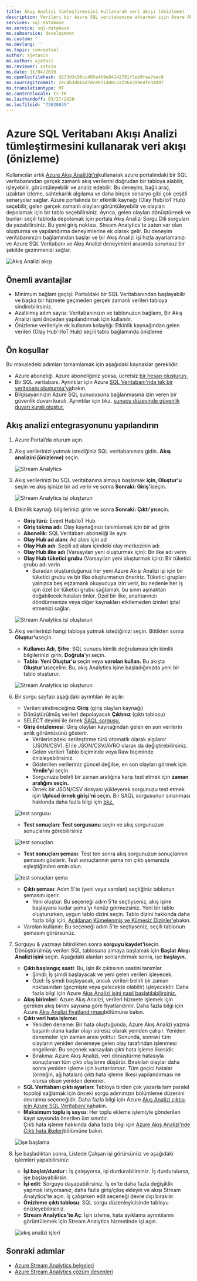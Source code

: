 ```yaml
---
title: Akış Analizi tümleştirmesini kullanarak veri akışı (önizleme)
description: Verileri bir Azure SQL veritabanına aktarmak için Azure Akış Analizi'ni kullanın.
services: sql-database
ms.service: sql-database
ms.subservice: development
ms.custom: ''
ms.devlang: ''
ms.topic: conceptual
author: ajetasin
ms.author: ajetasi
ms.reviewer: sstein
ms.date: 11/04/2019
ms.openlocfilehash: d233d3c98cc495e4b9e84142781f5eb9faa7eec8
ms.sourcegitcommit: 2ec4b3d0bad7dc0071400c2a2264399e4fe34897
ms.translationtype: MT
ms.contentlocale: tr-TR
ms.lasthandoff: 03/27/2020
ms.locfileid: "73820835"
---
```

# <a name="stream-data-by-using-azure-sql-database-stream-analytics-integration-preview"></a>Azure SQL Veritabanı Akışı Analizi tümleştirmesini kullanarak veri akışı (önizleme)

Kullanıcılar artık [Azure Akış Analitiği'ni](../stream-analytics/stream-analytics-introduction.md)kullanarak azure portalındaki bir SQL veritabanından gerçek zamanlı akış verilerini doğrudan bir tabloya alabilir, işleyebilir, görüntüleyebilir ve analiz edebilir. Bu deneyim, bağlı araç, uzaktan izleme, sahtekarlık algılama ve daha birçok senaryo gibi çok çeşitli senaryolar sağlar. Azure portalında bir etkinlik kaynağı (Olay Hub/IoT Hub) seçebilir, gelen gerçek zamanlı olayları görüntüleyebilir ve olayları depolamak için bir tablo seçebilirsiniz. Ayrıca, gelen olayları dönüştürmek ve bunları seçili tabloda depolamak için portala Akış Analizi Sorgu Dili sorguları da yazabilirsiniz. Bu yeni giriş noktası, Stream Analytics'te zaten var olan oluşturma ve yapılandırma deneyimlerine ek olarak gelir. Bu deneyim veritabanınızın bağlamından başlar ve bir Akış Analizi işi hızla ayarlamanızı ve Azure SQL Veritabanı ve Akış Analizi deneyimleri arasında sorunsuz bir şekilde gezinmenizi sağlar.

![Akış Analizi akışı](media/sql-database-stream-analytics/stream-analytics-flow.png)

## <a name="key-benefits"></a>Önemli avantajlar

- Minimum bağlam geçişi: Portaldaki bir SQL Veritabanından başlayabilir ve başka bir hizmete geçmeden gerçek zamanlı verileri tabloya sindirebilirsiniz. 
- Azaltılmış adım sayısı: Veritabanınızın ve tablonuzun bağlamı, Bir Akış Analizi işini önceden yapılandırmak için kullanılır.
- Önizleme verileriyle ek kullanım kolaylığı: Etkinlik kaynağından gelen verileri (Olay Hub'ı/IoT Hub) seçili tablo bağlamında önizleme 


## <a name="prerequisites"></a>Ön koşullar

Bu makaledeki adımları tamamlamak için aşağıdaki kaynaklar gereklidir:

- Azure aboneliği. Azure aboneliğiniz yoksa, ücretsiz [bir hesap oluşturun.](https://azure.microsoft.com/free/) 
- Bir SQL veritabanı. Ayrıntılar için Azure [SQL Veritabanı'nda tek bir veritabanı oluşturma'ya](sql-database-single-database-get-started.md)bakın.
- Bilgisayarınızın Azure SQL sunucusuna bağlanmasına izin veren bir güvenlik duvarı kuralı. Ayrıntılar için bkz. [sunucu düzeyinde güvenlik duvarı kuralı oluştur.](sql-database-server-level-firewall-rule.md)


## <a name="configure-stream-analytics-integration"></a>Akış analizi entegrasyonunu yapılandırın

1. Azure Portal’da oturum açın. 
2. Akış verilerinizi yutmak istediğiniz SQL veritabanınıza gidin. **Akış analizini (önizleme)** seçin. 

    ![Stream Analytics](media/sql-database-stream-analytics/stream-analytics.png)

3. Akış verilerinizi bu SQL veritabanına almaya başlamak **için, Oluştur'u** seçin ve akış işinize bir ad verin ve sonra **Sonraki: Giriş'i**seçin. 

    ![Stream Analytics işi oluşturun](media/sql-database-stream-analytics/create-job.png)

4. Etkinlik kaynağı bilgilerinizi girin ve sonra **Sonraki: Çıktı'yı**seçin.

   - **Giriş türü**: Event Hub/IoT Hub
   - **Giriş takma adı**: Olay kaynağınızı tanımlamak için bir ad girin 
   - **Abonelik**: SQL Veritabanı aboneliği ile aynı 
   - **Olay Hub ad alanı**: Ad alanı için ad 
   - **Olay Hub adı**: Seçili ad alanı içindeki olay merkezinin adı 
   - **Olay Hub ilke adı** (Varsayılan yeni oluşturmak için): Bir ilke adı verin 
   - **Olay Hub tüketici grubu** (Varsayılan yeni oluşturmak için): Bir tüketici grubu adı verin  
     - Buradan oluşturduğunuz her yeni Azure Akışı Analizi işi için bir tüketici grubu ve bir ilke oluşturmanızı öneririz. Tüketici grupları yalnızca beş eşzamanlı okuyucuya izin verir, bu nedenle her iş için özel bir tüketici grubu sağlamak, bu sınırı aşmaktan doğabilecek hataları önler. Özel bir ilke, anahtarınızı döndürmenize veya diğer kaynakları etkilemeden izinleri iptal etmenizi sağlar.

    ![Stream Analytics işi oluşturun](media/sql-database-stream-analytics/create-job-output.png)

5. Akış verilerinizi hangi tabloya yutmak istediğinizi seçin. Bittikten sonra **Oluştur'u**seçin.
   - **Kullanıcı Adı**, **Şifre**: SQL sunucu kimlik doğrulaması için kimlik bilgilerinizi girin. **Doğrula**'yı seçin.
   - **Tablo**: **Yeni Oluştur'u** seçin veya **varolan kullan.** Bu akışta **Oluştur'u**seçelim. Bu, akış Analytics işine başladığınızda yeni bir tablo oluşturur.

    ![Stream Analytics işi oluşturun](media/sql-database-stream-analytics/create.png)

6. Bir sorgu sayfası aşağıdaki ayrıntıları ile açılır:

   - Verileri sindireceğiniz **Giriş** (giriş olayları kaynağı)  
   - Dönüştürülmüş verileri depolayacak **Çıktınız** (çıktı tablosu) 
   - SELECT deyimi ile örnek [SAQL sorgusu.](../stream-analytics/stream-analytics-stream-analytics-query-patterns.md) 
   - **Giriş önizlemesi**: Giriş olayları kaynağından gelen en son verilerin anlık görüntüsünü gösterir.  
     - Verilerinizdeki serileştirme türü otomatik olarak algılanır (JSON/CSV). El ile JSON/CSV/AVRO olarak da değiştirebilirsiniz. 
     - Gelen verileri Tablo biçiminde veya Raw biçiminde önizleyebilirsiniz. 
     - Gösterilen verileriniz güncel değilse, en son olayları görmek için **Yenile'yi** seçin. 
     - Sorgunuzu belirli bir zaman aralığına karşı test etmek için **zaman aralığını seçin.** 
     - Örnek bir JSON/CSV dosyası yükleyerek sorgunuzu test etmek için **Upload örnek girişi'ni** seçin. Bir SAQL sorgusunun sınanması hakkında daha fazla bilgi için [bkz.](../stream-analytics/stream-analytics-test-query.md) 

    ![test sorgusu](media/sql-database-stream-analytics/test-query.png)


   - **Test sonuçları**: **Test sorgusunu** seçin ve akış sorgunuzun sonuçlarını görebilirsiniz 

    ![test sonuçları](media/sql-database-stream-analytics/test-results.png)

   - **Test sonuçları şeması**: Test ten sonra akış sorgunuzun sonuçlarının şemasını gösterir. Test sonuçlarının şema nın çıktı şemanızla eşleştiğinden emin olun. 

    ![test sonuçları şema](media/sql-database-stream-analytics/test-results-schema.png)


   - **Çıktı şeması**: Adım 5'te (yeni veya varolan) seçtiğiniz tablonun şemasını içerir.
     - Yeni oluştur: Bu seçeneği adım 5'te seçtiyseniz, akış işine başlayana kadar şema'yı henüz görmezsiniz. Yeni bir tablo oluştururken, uygun tablo dizini seçin. Tablo dizini hakkında daha fazla bilgi için, [Açıklanan Kümelenmiş ve Kümesiz Dizinler'e](/sql/relational-databases/indexes/clustered-and-nonclustered-indexes-described/)bakın.
    - Varolan kullanın: Bu seçeneği adım 5'te seçtiyseniz, seçili tablonun şemasını görürsünüz. 
 
7. Sorguyu & yazmayı bitirdikten sonra **sorguyu kaydet'i**seçin. Dönüştürülmüş verileri SQL tablosuna almaya başlamak için **Başlat Akışı Analizi işini** seçin. Aşağıdaki alanları sonlandırmak sonra, işe **başlayın.** 
   - **Çıktı başlangıç saati**: Bu, işin ilk çıktısının saatini tanımlar.  
     - Şimdi: İş şimdi başlayacak ve yeni gelen verileri işleyecek.
     - Özel: İş şimdi başlayacak, ancak verileri belirli bir zaman noktasından (geçmişte veya gelecekte olabilir) işleyecektir. Daha fazla bilgi için Azure [Akış Analizi işini nasıl başlatılabilirsiniz.](../stream-analytics/start-job.md)
   - **Akış birimleri**: Azure Akış Analizi, verileri hizmete işlemek için gereken akış birimi sayısına göre fiyatlandırılır. Daha fazla bilgi için Azure [Akış Analizi fiyatlandırması](https://azure.microsoft.com/pricing/details/stream-analytics/)bölümüne bakın. 
   - **Çıktı veri hata işleme:**  
     - Yeniden deneme: Bir hata oluştuğunda, Azure Akış Analizi yazma başarılı olana kadar olayı süresiz olarak yeniden çalışır. Yeniden denemeler için zaman arası yoktur. Sonunda, sonraki tüm olayların yeniden denemeye gelen olay tarafından işlenmesi engellenir. Bu seçenek varsayılan çıktı hata işleme ilkesidir. 
     - Bırakma: Azure Akış Analizi, veri dönüştürme hatasıyla sonuçlanan tüm çıktı olaylarını düşürür. Bırakılan olaylar daha sonra yeniden işleme için kurtarılamaz. Tüm geçici hatalar (örneğin, ağ hataları) çıktı hata işleme ilkesi yapılandırması ne olursa olsun yeniden denener. 
   - **SQL Veritabanı çıktı ayarları**: Tabloya birden çok yazarla tam paralel topoloji sağlamak için önceki sorgu adımınızın bölümleme düzenini devralma seçeneğidir. Daha fazla bilgi için Azure [Akış Analizi çıktısı için Azure SQL Veritabanı'na](../stream-analytics/stream-analytics-sql-output-perf.md)bakın.
   - **Maksimum toplu iş sayısı**: Her toplu ekleme işlemiyle gönderilen kayıt sayısında önerilen üst sınırdır.  
    Çıktı hata işleme hakkında daha fazla bilgi için [Azure Akış Analizi'nde Çıktı hata ilkeleri](../stream-analytics/stream-analytics-output-error-policy.md)bölümüne bakın.  

    ![işe başlama](media/sql-database-stream-analytics/start-job.png)

8. İşe başladıktan sonra, Listede Çalışan işi görürsünüz ve aşağıdaki işlemleri yapabilirsiniz: 
   - **İşi başlat/durdur :** İş çalışıyorsa, işi durdurabilirsiniz. İş durdurulursa, işe başlayabilirsin. 
   - **İşi edit**: Sorguyu dayapabilirsiniz. İş ex'te daha fazla değişiklik yapmak istiyorsanız, daha fazla giriş/çıkış ekleyin ve akışı Stream Analytics'te açın. İş çalışırken edit seçeneği devre dışı bırakılır. 
   - **Önizleme çıktı tablosu**: SQL sorgu düzenleyicisinde tabloyu önizleyebilirsiniz. 
   - **Stream Analytics'te Aç**: İşin izleme, hata ayıklama ayrıntılarını görüntülemek için Stream Analytics hizmetinde işi açın. 


    ![akış analizi işleri](media/sql-database-stream-analytics/jobs.png)






## <a name="next-steps"></a>Sonraki adımlar

- [Azure Stream Analytics belgeleri](https://docs.microsoft.com/azure/stream-analytics/)
- [Azure Stream Analytics çözüm desenleri](../stream-analytics/stream-analytics-solution-patterns.md)
